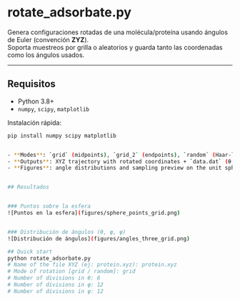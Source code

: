 # rotate_adsorbate.py

Genera configuraciones rotadas de una molécula/proteína usando ángulos de Euler (convención **ZYZ**).  
Soporta muestreos por grilla o aleatorios y guarda tanto las coordenadas como los ángulos usados.

---

## Requisitos

- Python 3.8+
- `numpy`, `scipy`, `matplotlib`

Instalación rápida:
```bash
pip install numpy scipy matplotlib


- **Modes**: `grid` (midpoints), `grid_2` (endpoints), `random` (Haar-like)
- **Outputs**: XYZ trajectory with rotated coordinates + `data.dat` (θ, φ, ψ)
- **Figures**: angle distributions and sampling preview on the unit sphere


## Resultados


### Puntos sobre la esfera
![Puntos en la esfera](figures/sphere_points_grid.png)


### Distribución de ángulos (θ, φ, ψ)
![Distribución de ángulos](figures/angles_three_grid.png)

## Quick start
python rotate_adsorbate.py
# Name of the file XYZ (ej: protein.xyz): protein.xyz
# Mode of rotation [grid / random]: grid
# Number of divisions in θ: 6
# Number of divisions in φ: 12
# Number of divisions in ψ: 12